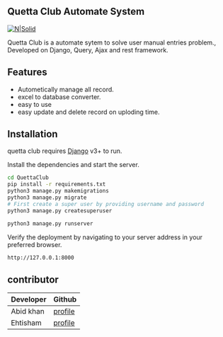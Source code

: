 
## Quetta Club Automate System 

[![N|Solid](https://media-exp1.licdn.com/dms/image/C4E03AQEBDLHKQy_trQ/profile-displayphoto-shrink_200_200/0/1625829808212?e=2147483647&v=beta&t=JHPhJccTLtnHQj0EqgiMwq8FCa2VlrMDnDlxPkN7EzU)](https://pk.linkedin.com/in/own-soft-9a8ab4216)



Quetta Club is a automate sytem to solve user manual entries problem.,
Developed on Django, Query, Ajax and rest framework.
## Features

- Autometically manage all record.
- excel to database converter.
- easy to use
- easy update and delete record on uploding time.


## Installation

quetta club requires [Django](https://www.djangoproject.com/) v3+ to run.

Install the dependencies and start the server.

```sh
cd QuettaClub
pip install -r requirements.txt
python3 manage.py makemigrations
python3 manage.py migrate
# First create a super user by providing username and password
python3 manage.py createsuperuser

python3 manage.py runserver
```
Verify the deployment by navigating to your server address in
your preferred browser.

```sh
http://127.0.0.1:8000
```

## contributor


| Developer | Github |
| ------ | ------ |
| Abid khan | [profile](https://github.com/abidkhan03) |
| Ehtisham | [profile](https://github.com/CodeWithEhtisham) |
